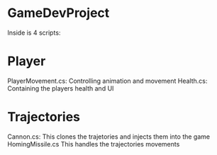 # GameDevProject
Inside is 4 scripts:

# Player
PlayerMovement.cs: Controlling animation and movement
Health.cs: Containing the players health and UI

# Trajectories
Cannon.cs: This clones the trajetories and injects them into the game
HomingMissile.cs This handles the trajectories movements
